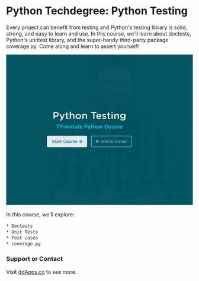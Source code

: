 # Python Techdegree: Python Testing
Every project can benefit from testing and Python's testing library is solid, strong, and easy to learn and use. In this course, we'll learn about doctests, Python's unittest library, and the super-handy third-party package coverage.py. Come along and learn to assert yourself!

![](banner.png?raw=true)

In this course, we'll explore:

    * Doctests
    * Unit Tests
    * Test cases
    * coverage.py

### Support or Contact
Visit [ddApps.co](http://ddapps.co) to see more.

